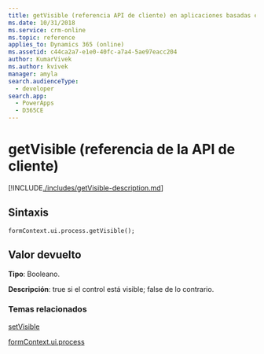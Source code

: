 ```yaml
---
title: getVisible (referencia API de cliente) en aplicaciones basadas en modelos | Microsoft Docs
ms.date: 10/31/2018
ms.service: crm-online
ms.topic: reference
applies_to: Dynamics 365 (online)
ms.assetid: c44ca2a7-e1e0-40fc-a7a4-5ae97eacc204
author: KumarVivek
ms.author: kvivek
manager: amyla
search.audienceType:
  - developer
search.app:
  - PowerApps
  - D365CE
---
```

# <a name="getvisible-client-api-reference"></a>getVisible (referencia de la API de cliente)



[!INCLUDE[./includes/getVisible-description.md](./includes/getVisible-description.md)]

## <a name="syntax"></a>Sintaxis

`formContext.ui.process.getVisible();`

## <a name="return-value"></a>Valor devuelto

**Tipo**: Booleano.

**Descripción**: true si el control está visible; false de lo contrario.

### <a name="related-topics"></a>Temas relacionados

[setVisible](setVisible.md)

[formContext.ui.process](../formContext-ui-process.md)



